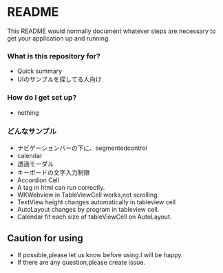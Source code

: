 # README #

This README would normally document whatever steps are necessary to get your application up and running.

### What is this repository for? ###

* Quick summary
* UIのサンプルを探してる人向け


### How do I get set up? ###

* nothing

### どんなサンプル
* ナビゲーションバーの下に、segmentedcontrol
* calendar
* 透過モーダル
* キーボードの文字入力制限
* Accordion Cell
* A tag in html can run correctly.
* WKWebview in TableViewCell works,not scrolling
* TextView height changes automatically in tableview cell
* AutoLayout changes by program in tableview cell.
* Calendar fit each size of tableViewCell on AutoLayout.

## Caution for using 
* If possible,please let us know before using.I will be happy.
* If there are any question,please create issue.
